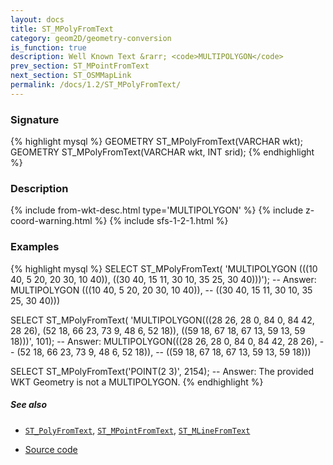 ```yaml
---
layout: docs
title: ST_MPolyFromText
category: geom2D/geometry-conversion
is_function: true
description: Well Known Text &rarr; <code>MULTIPOLYGON</code>
prev_section: ST_MPointFromText
next_section: ST_OSMMapLink
permalink: /docs/1.2/ST_MPolyFromText/
---
```


### Signature

{% highlight mysql %}
GEOMETRY ST_MPolyFromText(VARCHAR wkt);
GEOMETRY ST_MPolyFromText(VARCHAR wkt, INT srid);
{% endhighlight %}

### Description

{% include from-wkt-desc.html type='MULTIPOLYGON' %}
{% include z-coord-warning.html %}
{% include sfs-1-2-1.html %}

### Examples

{% highlight mysql %}
SELECT ST_MPolyFromText(
    'MULTIPOLYGON (((10 40, 5 20, 20 30, 10 40)), 
                   ((30 40, 15 11, 30 10, 35 25, 30 40)))');
-- Answer: MULTIPOLYGON (((10 40, 5 20, 20 30, 10 40)),
--                       ((30 40, 15 11, 30 10, 35 25, 30 40)))

SELECT ST_MPolyFromText(
    'MULTIPOLYGON(((28 26, 28 0, 84 0, 84 42, 28 26),
                   (52 18, 66 23, 73 9, 48 6, 52 18)),
                  ((59 18, 67 18, 67 13, 59 13, 59 18)))', 101);
-- Answer: MULTIPOLYGON(((28 26, 28 0, 84 0, 84 42, 28 26),
--                       (52 18, 66 23, 73 9, 48 6, 52 18)),
--                      ((59 18, 67 18, 67 13, 59 13, 59 18)))

SELECT ST_MPolyFromText('POINT(2 3)', 2154);
-- Answer: The provided WKT Geometry is not a MULTIPOLYGON.
{% endhighlight %}

##### See also

* [`ST_PolyFromText`](../ST_PolyFromText), [`ST_MPointFromText`](../ST_MPointFromText), [`ST_MLineFromText`](../ST_MLineFromText)

* <a href="https://github.com/orbisgis/h2gis/blob/master/h2spatial/src/main/java/org/h2gis/h2spatial/internal/function/spatial/convert/ST_MPolyFromText.java" target="_blank">Source code</a>
